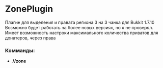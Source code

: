 # **ZonePlugin**
Плагин для выделения и правата региона 3 на 3 чанка для Bukkit 1.7.10
Возможно будет работать на более новых версиях, но я не проверял. Имеет возможность настроки максимального количества приватов для донатеров, через права

### Комманды:
 - **//zone**
